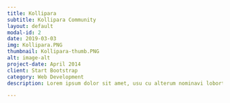 ```yaml
---
title: Kollipara
subtitle: Kollipara Community
layout: default
modal-id: 2
date: 2019-03-03
img: Kollipara.PNG
thumbnail: Kollipara-thumb.PNG
alt: image-alt
project-date: April 2014
client: Start Bootstrap
category: Web Development
description: Lorem ipsum dolor sit amet, usu cu alterum nominavi lobortis. At duo novum diceret. Tantas apeirian vix et, usu sanctus postulant inciderint ut, populo diceret necessitatibus in vim. Cu eum dicam feugiat noluisse.

---
```

